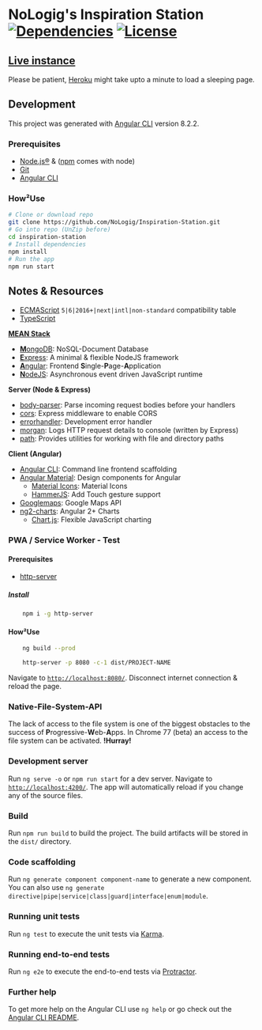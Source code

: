 
# NoLogig's Inspiration Station [![Dependencies](https://img.shields.io/david/NoLogig/Inspiration-Station.svg)](https://david-dm.org/NoLogig/inspiration-station) [![License](https://img.shields.io/github/license/NoLogig/Inspiration-Station.svg)](https://choosealicense.com/licenses/mit/)

## [Live instance](https://inspiration-station.herokuapp.com/)

Please be patient, [Heroku](https://heroku.com) might take upto a minute to load a sleeping page.

## Development

This project was generated with [Angular CLI](https://github.com/angular/angular-cli) version 8.2.2.

### Prerequisites

 - [Node.js®](https://nodejs.org) & ([npm](http://npmjs.com) comes with node)
 - [Git](https://git-scm.com) 
 - [Angular CLI](https://cli.angular.io)

### How²Use

```bash
# Clone or download repo
git clone https://github.com/NoLogig/Inspiration-Station.git
# Go into repo (UnZip before)
cd inspiration-station
# Install dependencies
npm install
# Run the app
npm run start
```

## Notes & Resources

- [ECMAScript](https://kangax.github.io/compat-table/es6/) `5|6|2016+|next|intl|non-standard` compatibility table
- [TypeScript](https://www.typescriptlang.org)

[**MEAN Stack**](https://en.wikipedia.org/wiki/MEAN_(software_bundle))

* [**M**ongoDB](https://www.mongodb.com):                       NoSQL-Document Database
* [**E**xpress](http://expressjs.com):                          A minimal & flexible NodeJS framework
* [**A**ngular](https://angular.io):                            Frontend **S**ingle-**P**age-**A**pplication
* [**N**odeJS](https://nodejs.org):                             Asynchronous event driven JavaScript runtime

**Server (Node & Express)**
* [body-parser](https://www.npmjs.com/package/body-parser):     Parse incoming request bodies before your handlers
* [cors](https://www.npmjs.com/package/cors):                   Express middleware to enable CORS 
* [errorhandler](https://www.npmjs.com/package/errorhandler):   Development error handler
* [morgan](https://www.npmjs.com/package/morgan):               Logs HTTP request details to console (written by Express)
* [path](https://nodejs.org/docs/latest/api/path.html):         Provides utilities for working with file and directory paths

**Client (Angular)**
* [Angular CLI](https://cli.angular.io):                        Command line frontend scaffolding
* [Angular Material](https://material.angular.io):              Design components for Angular
    + [Material Icons](https://material.io/icons):              Material Icons
    + [HammerJS](https://hammerjs.github.io/):                  Add Touch gesture support
* [Googlemaps](https://cloud.google.com/maps-platform/):        Google Maps API
* [ng2-charts](https://github.com/valor-software/ng2-chart):    Angular 2+ Charts
    + [Chart.js](https://www.chartjs.org/):                     Flexible JavaScript charting

### PWA / Service Worker - Test

#### Prerequisites

- [http-server](https://nodejs.org/http-server)

##### Install 

```bash
    npm i -g http-server
```

#### How²Use

```bash
    ng build --prod

    http-server -p 8080 -c-1 dist/PROJECT-NAME
```
Navigate to [`http://localhost:8080/`](http://localhost:8080/).
Disconnect internet connection & reload the page.

### Native-File-System-API

The lack of access to the file system is one of the biggest obstacles to the success of **P**rogressive-**W**eb-**A**pps.
In Chrome 77 (beta) an access to the file system can be activated.
**!Hurray!**

### Development server

Run `ng serve -o` or `npm run start` for a dev server. Navigate to [`http://localhost:4200/`](http://localhost:4200/). The app will automatically reload if you change any of the source files.

### Build

Run `npm run build` to build the project. The build artifacts will be stored in the `dist/` directory.

### Code scaffolding

Run `ng generate component component-name` to generate a new component. You can also use `ng generate directive|pipe|service|class|guard|interface|enum|module`.

### Running unit tests

Run `ng test` to execute the unit tests via [Karma](https://karma-runner.github.io).

### Running end-to-end tests

Run `ng e2e` to execute the end-to-end tests via [Protractor](http://www.protractortest.org/).

### Further help

To get more help on the Angular CLI use `ng help` or go check out the [Angular CLI README](https://github.com/angular/angular-cli/blob/master/README.md).
